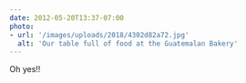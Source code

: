 ```yaml
---
date: 2012-05-20T13:37-07:00
photo:
- url: '/images/uploads/2018/4302d82a72.jpg'
  alt: 'Our table full of food at the Guatemalan Bakery'
---
```

Oh yes!!
